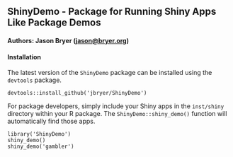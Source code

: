 ## ShinyDemo - Package for Running Shiny Apps Like Package Demos

#### Authors: Jason Bryer ([jason@bryer.org](mailto:jason@bryer.org))

#### Installation

The latest version of the `ShinyDemo` package can be installed using the `devtools` package.

```
devtools::install_github('jbryer/ShinyDemo')
```

For package developers, simply include your Shiny apps in the `inst/shiny` directory within your R package. The `ShinyDemo::shiny_demo()` function will automatically find those apps.

```
library('ShinyDemo')
shiny_demo()
shiny_demo('gambler')
```

